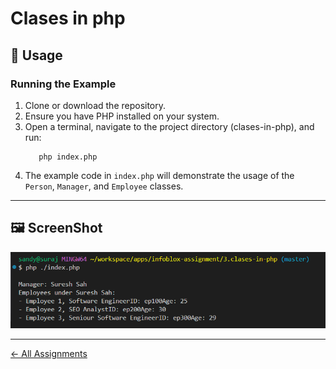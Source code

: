 # Clases in php

## 🚀 Usage
### Running the Example

1. Clone or download the repository.
2. Ensure you have PHP installed on your system.
3. Open a terminal, navigate to the project directory (clases-in-php), and run:
   ```
      php index.php
   ```
4. The example code in `index.php` will demonstrate the usage of the `Person`, `Manager`, and `Employee` classes.

---

## 🖼️ ScreenShot
![screenshot](image.png)

---

[<- All Assignments](../readme.md)
